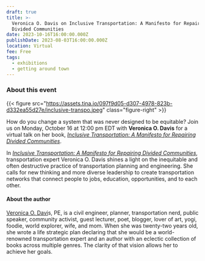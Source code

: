 ```yaml
---
draft: true
title: >-
  Veronica O. Davis on Inclusive Transportation: A Manifesto for Repairing
  Divided Communities
date: 2023-10-16T16:00:00.000Z
publishDate: 2023-08-03T16:00:00.000Z
location: Virtual
fee: Free
tags:
  - exhibitions
  - getting around town
---
```


### About this event

{{< figure src="https://assets.tina.io/097f9d05-d307-4978-823b-d332ea55d27e/inclusive-transpo.jpeg" class="figure-right" >}}

How do you change a system that was never designed to be equitable? J﻿oin us on Monday, October 16 at 12:00 pm EDT with **Veronica O. Davis** for a virtual talk on her book, *[Inclusive Transportation: A Manifesto for Repairing Divided Communities](https://islandpress.org/books/inclusive-transportation)*. 

In *[Inclusive Transportation: A Manifesto for Repairing Divided Communities](https://islandpress.org/books/inclusive-transportation)*, transportation expert Veronica O. Davis shines a light on the inequitable and often destructive practice of transportation planning and engineering. She calls for new thinking and more diverse leadership to create transportation networks that connect people to jobs, education, opportunities, and to each other.

#### About the author

[Veronica O. Davi](http://www.veronicao.com/)s, PE, is a civil engineer, planner, transportation nerd, public speaker, community activist, guest lecturer, poet, blogger, lover of art, yogi, foodie, world explorer, wife, and mom. When she was twenty-two years old, she wrote a life strategic plan declaring that she would be a world-renowned transportation expert and an author with an eclectic collection of books across multiple genres. The clarity of that vision allows her to achieve her goals.
